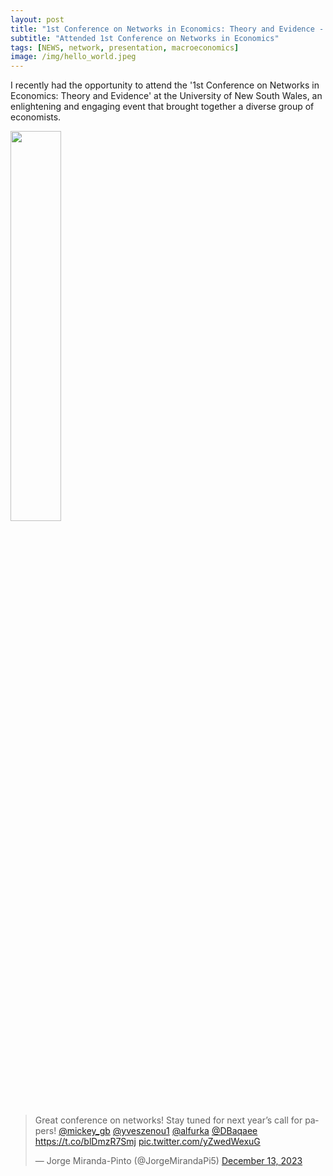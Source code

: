 ```yaml
---
layout: post
title: "1st Conference on Networks in Economics: Theory and Evidence - University of New South Wales"
subtitle: "Attended 1st Conference on Networks in Economics"
tags: [NEWS, network, presentation, macroeconomics]
image: /img/hello_world.jpeg
---
```


I recently had the opportunity to attend the '1st Conference on Networks in Economics: Theory and Evidence' at the University of New South Wales, an enlightening and engaging event that brought together a diverse group of economists.

<img src="https://pbs.twimg.com/media/GBOfhbxbUAANess?format=jpg" width="40%" height="40%">

<blockquote class="twitter-tweet" data-media-max-width="560"><p lang="en" dir="ltr">Great conference on networks! Stay tuned for next year’s call for papers! <a href="https://twitter.com/mickey_gb?ref_src=twsrc%5Etfw">@mickey_gb</a> <a href="https://twitter.com/yveszenou1?ref_src=twsrc%5Etfw">@yveszenou1</a> <a href="https://twitter.com/alfurka?ref_src=twsrc%5Etfw">@alfurka</a> <a href="https://twitter.com/DBaqaee?ref_src=twsrc%5Etfw">@DBaqaee</a> <a href="https://t.co/blDmzR7Smj">https://t.co/blDmzR7Smj</a> <a href="https://t.co/yZwedWexuG">pic.twitter.com/yZwedWexuG</a></p>&mdash; Jorge Miranda-Pinto (@JorgeMirandaPi5) <a href="https://twitter.com/JorgeMirandaPi5/status/1734905683827638650?ref_src=twsrc%5Etfw">December 13, 2023</a></blockquote> <script async src="https://platform.twitter.com/widgets.js" charset="utf-8"></script>

